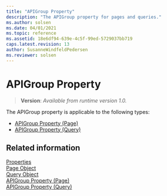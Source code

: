 ```yaml
---
title: "APIGroup Property"
description: "The APIGroup property for pages and queries."
ms.author: solsen
ms.date: 04/01/2021
ms.topic: reference
ms.assetid: 18e6df94-639e-4c5f-99ed-5729037bb719
caps.latest.revision: 13
author: SusanneWindfeldPedersen
ms.reviewer: solsen
---
```

 
# APIGroup Property 
> **Version**: _Available from runtime version 1.0._

The APIGroup property is applicable to the following types: 
- [APIGroup Property (Page)](devenv-APIGroup-page-property.md)   
- [APIGroup Property (Query)](devenv-APIGroup-query-property.md)   


## Related information  
[Properties](devenv-properties.md)   
[Page Object](../devenv-page-object.md)   
[Query Object](../devenv-query-object.md)   
[APIGroup Property (Page)](devenv-APIGroup-page-property.md)  
[APIGroup Property (Query)](devenv-APIGroup-query-property.md) 